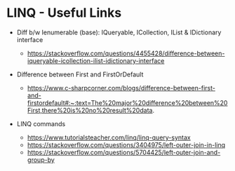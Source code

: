 # LINQ - Useful Links

- Diff b/w Ienumerable (base):  IQueryable, ICollection, IList & IDictionary interface
	- https://stackoverflow.com/questions/4455428/difference-between-iqueryable-icollection-ilist-idictionary-interface

- Difference between First and FirstOrDefault
	- https://www.c-sharpcorner.com/blogs/difference-between-first-and-firstordefault#:~:text=The%20major%20difference%20between%20First,there%20is%20no%20result%20data.

- LINQ commands
	- https://www.tutorialsteacher.com/linq/linq-query-syntax
	- https://stackoverflow.com/questions/3404975/left-outer-join-in-linq
    - https://stackoverflow.com/questions/5704425/left-outer-join-and-group-by